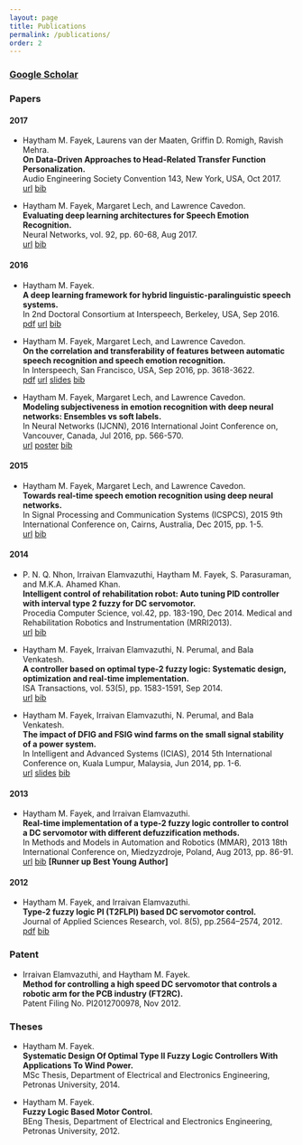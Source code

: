 ```yaml
---
layout: page
title: Publications
permalink: /publications/
order: 2
---
```


### [Google Scholar](https://scholar.google.com/citations?user=l5T9RtcAAAAJ&hl=en&authuser=1)


### Papers

#### 2017

- Haytham M. Fayek, Laurens van der Maaten, Griffin D. Romigh, Ravish Mehra.  
**On Data-Driven Approaches to Head-Related Transfer Function Personalization.**  
Audio Engineering Society Convention 143, New York, USA, Oct 2017.  
[url](http://www.aes.org/e-lib/browse.cfm?elib=19287)
[bib](../assets/bibtex/Fayek_aes17.bib)

- Haytham M. Fayek, Margaret Lech, and Lawrence Cavedon.  
**Evaluating deep learning architectures for Speech Emotion Recognition.**  
Neural Networks, vol. 92, pp. 60-68, Aug 2017.  
[url](http://doi.org/10.1016/j.neunet.2017.02.013)
[bib](../assets/bibtex/Fayek_nn17.bib)

#### 2016

- Haytham M. Fayek.  
**A deep learning framework for hybrid linguistic-paralinguistic speech systems.**  
In 2nd Doctoral Consortium at Interspeech, Berkeley, USA, Sep 2016.  
[pdf](http://www.isca-students.org/sites/default/files/2ndDC_paper_2.pdf)
[url](http://www.isca-students.org/?q=node/4809)
[bib](../assets/bibtex/Fayek_isdc16.bib)

- Haytham M. Fayek, Margaret Lech, and Lawrence Cavedon.  
**On the correlation and transferability of features between automatic speech recognition and speech emotion recognition.**  
In Interspeech, San Francisco, USA, Sep 2016, pp. 3618-3622.  
[pdf](http://www.isca-speech.org/archive/Interspeech_2016/pdfs/0868.PDF)
[url](http://www.isca-speech.org/archive/Interspeech_2016/abstracts/0868.html)
[slides](../assets/presentations/Fayek_is16.pdf)
[bib](../assets/bibtex/Fayek_is16.bib)

- Haytham M. Fayek, Margaret Lech, and Lawrence Cavedon.  
**Modeling subjectiveness in emotion recognition with deep neural networks: Ensembles vs soft labels.**  
In Neural Networks (IJCNN), 2016 International Joint Conference on, Vancouver, Canada, Jul 2016, pp. 566-570.  
[url](http://ieeexplore.ieee.org/abstract/document/7727250/)
[poster](../assets/presentations/Fayek_ijcnn16.pdf)
[bib](../assets/bibtex/Fayek_ijcnn16.bib)

#### 2015

- Haytham M. Fayek, Margaret Lech, and Lawrence Cavedon.  
**Towards real-time speech emotion recognition using deep neural networks.**  
In Signal Processing and Communication Systems (ICSPCS), 2015 9th International Conference on, Cairns, Australia, Dec 2015, pp. 1-5.  
[url](http://ieeexplore.ieee.org/xpl/login.jsp?tp=&arnumber=7391796&url=http%3A%2F%2Fieeexplore.ieee.org%2Fxpls%2Fabs_all.jsp%3Farnumber%3D7391796)
[bib](../assets/bibtex/Fayek_icspcs15.bib)

#### 2014

- P. N. Q. Nhon, Irraivan Elamvazuthi, Haytham M. Fayek, S. Parasuraman, and M.K.A. Ahamed Khan.  
**Intelligent control of rehabilitation robot: Auto tuning PID controller with interval type 2 fuzzy for DC servomotor.**  
Procedia Computer Science, vol.42, pp. 183-190, Dec 2014. Medical and Rehabilitation Robotics and Instrumentation (MRRI2013).  
[url](https://doi.org/10.1016/j.procs.2014.11.050)
[bib](../assets/bibtex/Fayek_pcs14.bib)

- Haytham M. Fayek, Irraivan Elamvazuthi, N. Perumal, and Bala Venkatesh.  
**A controller based on optimal type-2 fuzzy logic: Systematic design, optimization and real-time implementation.**  
ISA Transactions, vol. 53(5), pp. 1583-1591, Sep 2014.  
[url](http://doi.org/10.1016/j.isatra.2014.06.001)
[bib](../assets/bibtex/Fayek_isa14.bib)

- Haytham M. Fayek, Irraivan Elamvazuthi, N. Perumal, and Bala Venkatesh.  
**The impact of DFIG and FSIG wind farms on the small signal stability of a power system.**  
In Intelligent and Advanced Systems (ICIAS), 2014 5th International Conference on, Kuala Lumpur, Malaysia, Jun 2014, pp. 1-6.  
[url](http://ieeexplore.ieee.org/document/6869505/)
[slides](../assets/presentations/Fayek_icias16.pdf)
[bib](../assets/bibtex/Fayek_icias14.bib)

#### 2013

- Haytham M. Fayek, and Irraivan Elamvazuthi.  
**Real-time implementation of a type-2 fuzzy logic controller to control a DC servomotor with different defuzzification methods.**  
In Methods and Models in Automation and Robotics (MMAR), 2013 18th International Conference on, Miedzyzdroje, Poland, Aug 2013, pp. 86-91.  
[url](http://ieeexplore.ieee.org/xpl/articleDetails.jsp?arnumber=6669886)
[bib](../assets/bibtex/Fayek_mmar13.bib)
**[Runner up Best Young Author]**

#### 2012

- Haytham M. Fayek, and Irraivan Elamvazuthi.  
**Type-2 fuzzy logic PI (T2FLPI) based DC servomotor control.**  
Journal of Applied Sciences Research, vol. 8(5), pp.2564–2574, 2012.  
[pdf](http://www.aensiweb.com/old/jasr/jasr/2012/2564-2574.pdf)
[bib](../assets/bibtex/Fayek_jasr12.bib)

### Patent

- Irraivan Elamvazuthi, and Haytham M. Fayek.  
**Method for controlling a high speed DC servomotor that controls a robotic arm for the PCB industry (FT2RC).**  
Patent Filing No. PI2012700978, Nov 2012.


### Theses

- Haytham M. Fayek.  
**Systematic Design Of Optimal Type II Fuzzy Logic Controllers With Applications To Wind Power.**  
MSc Thesis, Department of Electrical and Electronics Engineering, Petronas University, 2014.

- Haytham M. Fayek.  
**Fuzzy Logic Based Motor Control.**  
BEng Thesis, Department of Electrical and Electronics Engineering, Petronas University, 2012.
